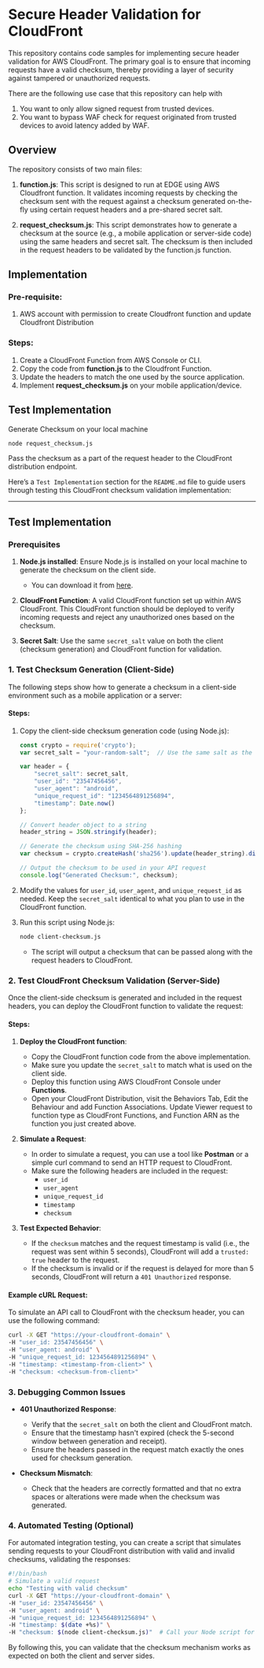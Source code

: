 # Secure Header Validation for CloudFront

This repository contains code samples for implementing secure header validation for AWS CloudFront. The primary goal is to ensure that incoming requests have a valid checksum, thereby providing a layer of security against tampered or unauthorized requests.

There are the following use case that this repository can help with
1. You want to only allow signed request from trusted devices.
2. You want to bypass WAF check for request originated from trusted devices to avoid latency added by WAF.

## Overview

The repository consists of two main files:

1. **function.js**: This script is designed to run at EDGE using AWS Cloudfront function. It validates incoming requests by checking the checksum sent with the request against a checksum generated on-the-fly using certain request headers and a pre-shared secret salt.

2. **request_checksum.js**: This script demonstrates how to generate a checksum at the source (e.g., a mobile application or server-side code) using the same headers and secret salt. The checksum is then included in the request headers to be validated by the function.js function.

## Implementation

### Pre-requisite:
1. AWS account with permission to create Cloudfront function and update Cloudfront Distribution

### Steps:
1. Create a CloudFront Function from AWS Console or CLI.
2. Copy the code from **function.js** to the Cloudfront Function.
3. Update the headers to match the one used by the source application.
4. Implement **request_checksum.js** on your mobile application/device.

## Test Implementation
Generate Checksum on your local machine
```
node request_checksum.js
```
Pass the checksum as a part of the request header to the CloudFront distribution endpoint.


Here’s a `Test Implementation` section for the `README.md` file to guide users through testing this CloudFront checksum validation implementation:

---

## Test Implementation

### Prerequisites

1. **Node.js installed**: Ensure Node.js is installed on your local machine to generate the checksum on the client side.
   - You can download it from [here](https://nodejs.org/).
   
2. **CloudFront Function**: A valid CloudFront function set up within AWS CloudFront. This CloudFront function should be deployed to verify incoming requests and reject any unauthorized ones based on the checksum.

3. **Secret Salt**: Use the same `secret_salt` value on both the client (checksum generation) and CloudFront function for validation.

### 1. Test Checksum Generation (Client-Side)

The following steps show how to generate a checksum in a client-side environment such as a mobile application or a server:

#### Steps:

1. Copy the client-side checksum generation code (using Node.js):
   ```js
   const crypto = require('crypto');
   var secret_salt = "your-random-salt";  // Use the same salt as the one used in CloudFront

   var header = {
       "secret_salt": secret_salt,
       "user_id": "23547456456",
       "user_agent": "android",
       "unique_request_id": "1234564891256894",
       "timestamp": Date.now()
   };

   // Convert header object to a string
   header_string = JSON.stringify(header);

   // Generate the checksum using SHA-256 hashing
   var checksum = crypto.createHash('sha256').update(header_string).digest('hex');

   // Output the checksum to be used in your API request
   console.log("Generated Checksum:", checksum);
   ```

2. Modify the values for `user_id`, `user_agent`, and `unique_request_id` as needed. Keep the `secret_salt` identical to what you plan to use in the CloudFront function.

3. Run this script using Node.js:
   ```bash
   node client-checksum.js
   ```
   - The script will output a checksum that can be passed along with the request headers to CloudFront.

### 2. Test CloudFront Checksum Validation (Server-Side)

Once the client-side checksum is generated and included in the request headers, you can deploy the CloudFront function to validate the request:

#### Steps:

1. **Deploy the CloudFront function**: 
   - Copy the CloudFront function code from the above implementation.
   - Make sure you update the `secret_salt` to match what is used on the client side.
   - Deploy this function using AWS CloudFront Console under **Functions**.
   - Open your CloudFront Distribution, visit the Behaviors Tab, Edit the Behaviour and add Function Associations. Update Viewer request to function type as CloudFront Functions, and Function ARN as the function you just created above.

2. **Simulate a Request**:
   - In order to simulate a request, you can use a tool like **Postman** or a simple curl command to send an HTTP request to CloudFront.
   - Make sure the following headers are included in the request:
     - `user_id`
     - `user_agent`
     - `unique_request_id`
     - `timestamp`
     - `checksum`

3. **Test Expected Behavior**:
   - If the `checksum` matches and the request timestamp is valid (i.e., the request was sent within 5 seconds), CloudFront will add a `trusted: true` header to the request.
   - If the checksum is invalid or if the request is delayed for more than 5 seconds, CloudFront will return a `401 Unauthorized` response.

#### Example cURL Request:
To simulate an API call to CloudFront with the checksum header, you can use the following command:

```bash
curl -X GET "https://your-cloudfront-domain" \
-H "user_id: 23547456456" \
-H "user_agent: android" \
-H "unique_request_id: 1234564891256894" \
-H "timestamp: <timestamp-from-client>" \
-H "checksum: <checksum-from-client>"
```

### 3. Debugging Common Issues

- **401 Unauthorized Response**: 
   - Verify that the `secret_salt` on both the client and CloudFront match.
   - Ensure that the timestamp hasn't expired (check the 5-second window between generation and receipt).
   - Ensure the headers passed in the request match exactly the ones used for checksum generation.

- **Checksum Mismatch**: 
   - Check that the headers are correctly formatted and that no extra spaces or alterations were made when the checksum was generated.

### 4. Automated Testing (Optional)

For automated integration testing, you can create a script that simulates sending requests to your CloudFront distribution with valid and invalid checksums, validating the responses:

```bash
#!/bin/bash
# Simulate a valid request
echo "Testing with valid checksum"
curl -X GET "https://your-cloudfront-domain" \
-H "user_id: 23547456456" \
-H "user_agent: android" \
-H "unique_request_id: 1234564891256894" \
-H "timestamp: $(date +%s)" \
-H "checksum: $(node client-checksum.js)"  # Call your Node script for generating checksum
```

By following this, you can validate that the checksum mechanism works as expected on both the client and server sides.